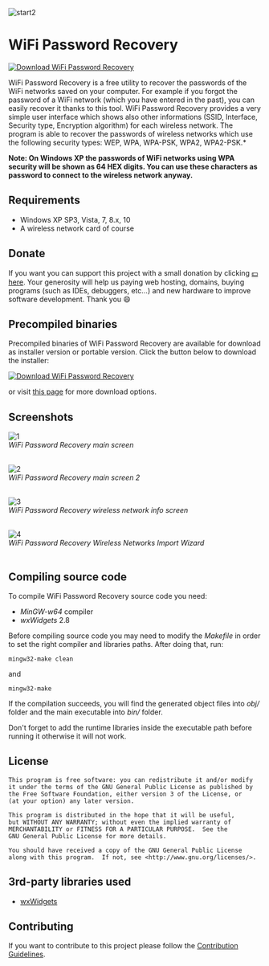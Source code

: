 ![start2](https://cloud.githubusercontent.com/assets/10303538/6315586/9463fa5c-ba06-11e4-8f30-ce7d8219c27d.png)

# WiFi Password Recovery

[![Download WiFi Password Recovery](https://img.shields.io/sourceforge/dt/wifi-password-recovery.svg)](https://sourceforge.net/projects/wifi-password-recovery/files/latest/download)

WiFi Password Recovery is a free utility to recover the passwords of the WiFi networks saved on your computer. For example if you forgot the password of a WiFi network (which you have entered in the past), you can easily recover it thanks to this tool. WiFi Password Recovery provides a very simple user interface which shows also other informations (SSID, Interface, Security type, Encryption algorithm) for each wireless network. The program is able to recover the passwords of wireless networks which use the following security types: WEP, WPA, WPA-PSK, WPA2, WPA2-PSK.*

**Note: On Windows XP the passwords of WiFi networks using WPA security will be shown as 64 HEX digits. You can use these characters as password to connect to the wireless network anyway.**

## Requirements

- Windows XP SP3, Vista, 7, 8.x, 10
- A wireless network card of course

## Donate

If you want you can support this project with a small donation by clicking [:dollar: here](https://www.paypal.me/Flavius12). 
Your generosity will help us paying web hosting, domains, buying programs (such as IDEs, debuggers, etc...) and new hardware to improve software development. Thank you :smile:

## Precompiled binaries

Precompiled binaries of WiFi Password Recovery are available for download as installer version or portable version.
Click the button below to download the installer:

[![Download WiFi Password Recovery](https://a.fsdn.com/con/app/sf-download-button)](https://sourceforge.net/projects/wifi-password-recovery/files/latest/download)

or visit [this page](https://www.evolsoft.org/wifi-password-recovery/download/) for more download options.

## Screenshots

![1](https://user-images.githubusercontent.com/10297075/68071383-4fe8b900-fd7a-11e9-8e75-24a38be27a50.png)
<br>*WiFi Password Recovery main screen*<br><br>

![2](https://user-images.githubusercontent.com/10297075/68071389-5840f400-fd7a-11e9-8d1f-205adf83a29c.png)
<br>*WiFi Password Recovery main screen 2*<br><br>

![3](https://user-images.githubusercontent.com/10297075/68071393-62fb8900-fd7a-11e9-96e0-9fb0781b37dc.png)
<br>*WiFi Password Recovery wireless network info screen*<br><br>

![4](https://user-images.githubusercontent.com/10297075/68071419-7dcdfd80-fd7a-11e9-88f8-965b99fe3ea8.png)
<br>*WiFi Password Recovery Wireless Networks Import Wizard*<br><br>

## Compiling source code

To compile WiFi Password Recovery source code you need:
- *MinGW-w64* compiler 
- *wxWidgets* 2.8

Before compiling source code you may need to modify the *Makefile* in order to set the right compiler and libraries paths. After doing that, run:

```
mingw32-make clean
```

and

```
mingw32-make
```

If the compilation succeeds, you will find the generated object files into *obj/* folder and the main executable into *bin/* folder.

Don't forget to add the runtime libraries inside the executable path before running it otherwise it will not work.

## License

```
This program is free software: you can redistribute it and/or modify
it under the terms of the GNU General Public License as published by
the Free Software Foundation, either version 3 of the License, or
(at your option) any later version.

This program is distributed in the hope that it will be useful,
but WITHOUT ANY WARRANTY; without even the implied warranty of
MERCHANTABILITY or FITNESS FOR A PARTICULAR PURPOSE.  See the
GNU General Public License for more details.

You should have received a copy of the GNU General Public License
along with this program.  If not, see <http://www.gnu.org/licenses/>.
```

## 3rd-party libraries used

- [wxWidgets](https://www.wxwidgets.org)

## Contributing

If you want to contribute to this project please follow the [Contribution Guidelines](https://github.com/EvolSoft/WiFi-Password-Recovery/blob/master/CONTRIBUTING.md).
